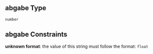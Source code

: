 ## abgabe Type

`number`

## abgabe Constraints

**unknown format**: the value of this string must follow the format: `float`
